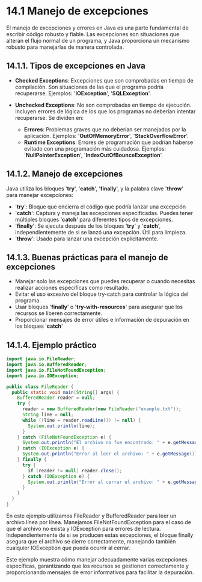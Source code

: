 # 14.1 Manejo de excepciones

El manejo de excepciones y errores en Java es una parte fundamental de escribir código robusto y fiable. Las excepciones son situaciones que alteran el flujo normal de un programa, y Java proporciona un mecanismo robusto para manejarlas de manera controlada.

## 14.1.1. Tipos de excepciones en Java

- **Checked Exceptions**: Excepciones que son comprobadas en tiempo de compilación. Son situaciones de las que el programa podría recuperarse. Ejemplos: '**IOException**', '**SQLException**'.

- **Unchecked Exceptions**: No son comprobadas en tiempo de ejecución. Incluyen errores de lógica de los que los programas no deberían intentar recuperarse. Se dividen en:

  - **Errores**: Problemas graves que no deberían ser manejados por la aplicación. Ejemplos: '**OutOfMemoryError**', '**StackOverflowError**'.
  - **Runtime Exceptions**: Errores de programación que podrían haberse evitado con una programación más cuidadosa. Ejemplos: '**NullPointerException**', '**IndexOutOfBounceException**'.

## 14.1.2. Manejo de excepciones

Java utiliza los bloques '**try**', '**catch**', '**finally**', y la palabra clave '**throw**' para manejar excepciones:

- '**try**': Bloque que encierra el código que podría lanzar una excepción
- '**catch**': Captura y maneja las excepciones especificadas. Puedes tener múltiples bloques '**catch**' para diferentes tipos de excepciones.
- '**finally**': Se ejecuta después de los bloques '**try**' y '**catch**', independientemente de si se lanzó una excepción. Útil para limpieza.
- '**throw**': Usado para lanzar una excepción explicitamente.

## 14.1.3. Buenas prácticas para el manejo de excepciones

- Manejar solo las excepciones que puedes recuperar o cuando necesitas realizar acciones específicas como resultado.
- Evitar el uso excesivo del bloque try-catch para controlar la lógica del programa.
- Usar bloques '**finally**' o '**try-with-resources**' para asegurar que los recursos se liberen correctamente.
- Proporcionar mensajes de error útiles e información de depuración en los bloques '**catch**'

## 14.1.4. Ejemplo práctico

```java
import java.io.FileReader;
import java.io.BufferedReader;
import java.io.FileNotFoundException;
import java.io.IOException;

public class FileReader {
  public static void main(String[] args) {
    BufferedReader reader = null;
    try {
      reader = new BufferedReader(new FileReader("example.txt"));
      String line = null;
      while ((line = reader.readLine()) != null) {
        System.out.println(line);
      }
    } catch (FileNotFoundException e) {
      System.out.println("El archivo no fue encontrado: " + e.getMessage());
    } catch (IOException e) {
      System.out.println("Error al leer el archivo: " + e.getMessage());
    } finally {
      try {
        if (reader != null) reader.close();
      } catch (IOException e) {
        System.out.println("Error al cerrar el archivo: " + e.getMessage());
      }
    }
  }
}
```

En este ejemplo utilizamos FileReader y BufferedReader para leer un archivo línea por línea. Manejamos FileNotFoundException para el caso de que el archivo no exista y IOException para errores de lectura. Independientemente de si se producen estas excepciones, el bloque finally asegura que el archivo se cierre correctamente, manejando también cualquier IOException que pueda ocurrir al cerrar.

Este ejemplo muestra cómo manejar adecuadamente varias excepciones específicas, garantizando que los recursos se gestionen correctamente y proporcionando mensajes de error informativos para facilitar la depuración.
